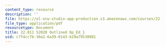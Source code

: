 ```yaml
---
content_type: resource
description: ''
file: https://ol-ocw-studio-app-production.s3.amazonaws.com/courses/22-011-nuclear-engineering-science-systems-and-society-spring-2020/c7f4cc7b30a26a390143b19a79538981_MIT22_011S20_Outline_Op_Ed.pdf
file_type: application/pdf
resourcetype: Document
title: 22.011 S2020 Outlined Op_Ed_1
uid: c7f4cc7b-30a2-6a39-0143-b19a79538981
---
```

